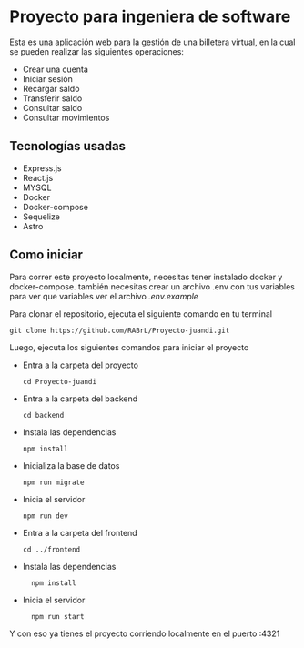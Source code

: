 # Proyecto para ingeniera de software

Esta es una aplicación web para la gestión de una billetera virtual, en la cual se pueden realizar las siguientes operaciones:

- Crear una cuenta
- Iniciar sesión
- Recargar saldo
- Transferir saldo
- Consultar saldo
- Consultar movimientos

## Tecnologías usadas

- Express.js
- React.js
- MYSQL
- Docker
- Docker-compose
- Sequelize
- Astro

## Como iniciar

Para correr este proyecto localmente, necesitas tener instalado docker y docker-compose. también necesitas crear un archivo .env con tus variables para ver que variables ver el archivo *.env.example*

Para clonar el repositorio, ejecuta el siguiente comando en tu terminal

    git clone https://github.com/RABrL/Proyecto-juandi.git

Luego, ejecuta los siguientes comandos para iniciar el proyecto

- Entra a la carpeta del proyecto

      cd Proyecto-juandi

- Entra a la carpeta del backend

      cd backend

- Instala las dependencias
  
      npm install

- Inicializa la base de datos
  
      npm run migrate

- Inicia el servidor
  
      npm run dev

- Entra a la carpeta del frontend

      cd ../frontend

- Instala las dependencias
    
        npm install

- Inicia el servidor
    
        npm run start

Y con eso ya tienes el proyecto corriendo localmente en el puerto :4321

